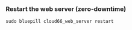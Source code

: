 <!-- usedin: [ _rails/deployment/unicorn-rack-server.md] -->


### Restart the web server (zero-downtime)

	sudo bluepill cloud66_web_server restart



